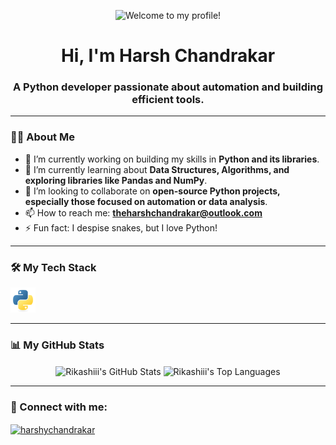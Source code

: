 <p align="center">
  <img src="https://path-to-your-banner-image.com/banner.png" alt="Welcome to my profile!">
</p>

<h1 align="center">Hi, I'm Harsh Chandrakar</h1>
<h3 align="center">A Python developer passionate about automation and building efficient tools.</h3>

---

### 🙋‍♂️ About Me

- 🔭 I’m currently working on building my skills in **Python and its libraries**.
- 🌱 I’m currently learning about **Data Structures, Algorithms, and exploring libraries like Pandas and NumPy**.
- 👯 I’m looking to collaborate on **open-source Python projects, especially those focused on automation or data analysis**.
- 📫 How to reach me: **theharshchandrakar@outlook.com**
- ⚡ Fun fact: I despise snakes, but I love Python!

---

### 🛠️ My Tech Stack

<p align="left">
  <a href="https://www.python.org" target="_blank" rel="noreferrer">
    <img src="https://raw.githubusercontent.com/devicons/devicon/master/icons/python/python-original.svg" alt="python" width="40" height="40"/>
  </a>
  </p>

---

### 📊 My GitHub Stats

<p align="center">
  <img align="center" src="https://github-readme-stats.vercel.app/api?username=Rikashiii&show_icons=true&locale=en&theme=tokyonight" alt="Rikashiii's GitHub Stats" />
  <img align="center" src="https://github-readme-stats.vercel.app/api/top-langs?username=Rikashiii&layout=compact&langs_count=8&theme=tokyonight" alt="Rikashiii's Top Languages" />
</p>

---

### 🤝 Connect with me:

<p align="left">
<a href="https://linkedin.com/in/harshychandrakar" target="blank"><img align="center" src="https://raw.githubusercontent.com/rahuldkjain/github-profile-readme-generator/master/src/images/icons/Social/linked-in-alt.svg" alt="harshychandrakar" height="30" width="40" /></a>
</p>
